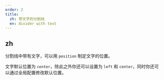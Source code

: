 ```yaml
---
order: 2
title: 
  zh: 带文字的分割线
  en: divider with text
---
```


## zh

分割线中带有文字，可以用 `position` 制定文字的位置。

文字默认位置为 `center`，除此之外你还可以设置为 `left` 和 `center`，同时你还可以通过全局配置修改默认位置。
